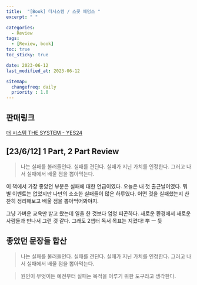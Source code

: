 ```yaml
---
title:  "[Book] 더시스템 / 스콧 애덤스 "
excerpt: " "

categories:
  - Review
tags:
  - [Review, book]
toc: true
toc_sticky: true

date: 2023-06-12
last_modified_at: 2023-06-12

sitemap:
  changefreq: daily
  priority : 1.0
---
```


## 판매링크

[더 시스템 THE SYSTEM - YES24](https://www.yes24.com/Product/Goods/91159620)

## **[23/6/12] 1 Part, 2 Part Review**

> 나는 실패를 불러들인다. 실패를 견딘다. 실패가 지닌 가치를 인정한다. 그러고 나서 실패에서 배울 점을 뽑아먹는다.
> 

이 책에서 가장 좋았던 부분은 실패에 대한 언급이였다. 오늘은 내 첫 출근날이였다. 뭐 별 이벤트는 없었지만 나만의 소소한 실패들이 많은 하루였다. 어떤 것을 실패했는지 찬찬히 정리해보고 배울 점을 뽑아먹어봐야지. 

그냥 가벼운 교육만 받고 왔는데 일을 한 것보다 엄청 피곤하다. 새로운 환경에서 새로운 사람들과 만나서 그런 것 같다. 그래도 2챕터 독서 목표는 지켰다! 뿌 ㅡ 듯

## **좋았던 문장들 합산**

> 나는 실패를 불러들인다. 실패를 견딘다. 실패가 지닌 가치를 인정한다. 그러고 나서 실패에서 배울 점을 뽑아먹는다.
> 

> 원인이 무엇이든 예전부터 실패는 목적을 이루기 위한 도구라고 생각한다.
>